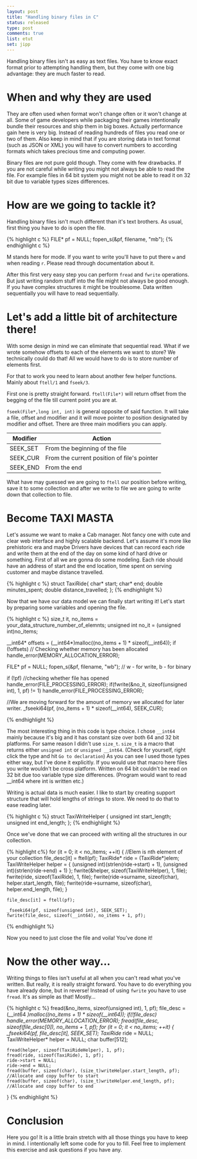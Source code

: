 ```yaml
---
layout: post
title: "Handling binary files in C"
status: released
type: post
comments: true
list: etut
set: jipp
---
```


Handling binary files isn't as easy as text files. You have to know exact format prior to attempting handling them, but they come with one big advantage: they are much faster to read.
<!--more-->

# When and why they are used

They are often used when format won't change often or it won't change at all. Some of game developers while packaging their games intentionally bundle their resources and ship them in big boxes. Actually performance gain here is very big. Instead of reading hundreds of files you read one or two of them. Also keep in mind that if you are storing data in text format (such as JSON or XML) you will have to convert numbers to according formats which takes precious time and computing power.

Binary files are not pure gold though. They come with few drawbacks. If you are not careful while writing you might not always be able to read the file. For example files in 64 bit system you might not be able to read it on 32 bit due to variable types sizes differences.

# How are we going to tackle it?

Handling binary files isn't much different than it's text brothers. As usual, first thing you have to do is open the file.

{% highlight c %}
  FILE* pf = NULL;
  fopen_s(&pf, filename, "mb");
{% endhighlight c %}

M stands here for mode. If you want to write you'll have to put there `w` and when reading `r`. Please read through documentation about it.

After this first very easy step you can perform `fread` and `fwrite` operations. But just writing random stuff into the file might not always be good enough. If you have complex structures it might be troublesome. Data written sequentially you will have to read sequentially.

# Let's add a little bit of architecture there!

With some design in mind we can eliminate that sequential read. What if we wrote somehow offsets to each of the elements we want to store? We technically could do that! All we would have to do is to store number of elements first.

For that to work you need to learn about another few helper functions. Mainly about `ftell/1` and `fseek/3`.

First one is pretty straight forward. `ftell(File*)` will return offset from the begging of the file till current point you are at.

`fseek(File*,long int, int)` is general opposite of said function. It will take a file, offset and modifier and it will move pointer to position designated by modifier and offset. There are three main modifiers you can apply.

| Modifier | Action |
| -------- | ------ |
| SEEK_SET | From the beginning of the file |
| SEEK_CUR | From the current position of file's pointer |
| SEEK_END | From the end |

What have may guessed we are going to `ftell` our position before writing, save it to some collection and after we write to file we are going to write down that collection to file.

# Become TAXI MASTA

Let's assume we want to make a Cab manager. Not fancy one with cute and clear web interface and highly scalable backend. Let's assume it's more like prehistoric era and maybe Drivers have devices that can record each ride and write them at the end of the day on some kind of hard drive or something. First of all we are gonna do some modeling. Each ride should have an address of start and the end location, time spent on serving customer and maybe distance travelled.

{% highlight c %}
struct TaxiRide{
  char* start;
  char* end;
  double minutes_spent;
  double distance_travelled;
};
{% endhighlight %}

Now that we have our data model we can finally start writing it! Let's start by preparing some variables and opening the file.

{% highlight c %}
size_t it, no_items = your_data_structure_number_of_elemnts;
unsigned int no_it = (unsigned int)no_items;

__int64* offsets = (__int64*)malloc((no_items + 1) * sizeof(__int64));
if (!offsets) // Checking whether memory has been allocated
  handle_error(MEMORY_ALLOCATION_ERROR);

FILE* pf = NULL;
fopen_s(&pf, filename, "wb"); // w - for write, b - for binary

if (!pf) //checking whether file has opened
  handle_error(FILE_PROCESSING_ERROR);
if(fwrite(&no_it, sizeof(unsigned int), 1, pf) != 1)
  handle_error(FILE_PROCESSING_ERROR);

//We are moving forward for the amount of memory we allocated for later writer.
_fseeki64(pf, (no_items + 1) * sizeof(__int64), SEEK_CUR);

{% endhighlight %}

The most interesting thing in this code is type choice. I chose `__int64` mainly because it's big and it has constant size over both 64 and 32 bit platforms. For same reason I didn't use `size_t`. `size_t` is a macro that returns either `unsigned int` or `unsigned __int64`. (Check for yourself, right click the type and hit `Go to declaration`) As you can see I used those types either way, but I've done it explicitly. If you would use that macro here files you write wouldn't be cross platform. Written on 64 bit couldn't be read on 32 bit due too variable type size differences. (Program would want to read __int64 where int is written etc.)

Writing is actual data is much easier. I like to start by creating support structure that will hold lengths of strings to store. We need to do that to ease reading later.

{% highlight c %}
struct TaxiWriteHelper {
	unsigned int start_length;
  unsigned int end_length;
};
{% endhighlight %}

Once we've done that we can proceed with writing all the structures in our collection.

{% highlight c%}
for (it = 0; it < no_items; ++it)
	{
    //Elem is nth element of your collection
		file_desc[it] = ftell(pf);
    TaxiRide* ride = (TaxiRide*)elem;
    TaxiWriteHelper helper = { (unsigned int)(strlen(ride->start) + 1), (unsigned int)(strlen(ride->end) + 1) };
    fwrite(&helper, sizeof(TaxiWriteHelper), 1, file);
    fwrite(ride, sizeof(TaxiRide), 1, file);
    fwrite(ride->surname, sizeof(char), helper.start_length, file);
    fwrite(ride->surname, sizeof(char), helper.end_length, file);
	}

	file_desc[it] = ftell(pf);

	_fseeki64(pf, sizeof(unsigned int), SEEK_SET);
	fwrite(file_desc, sizeof(__int64), no_items + 1, pf);
{% endhighlight %}

Now you need to just close the file and voila! You've done it!

# Now the other way...

Writing things to files isn't useful at all when you can't read what you've written. But really, it is really straight forward. You have to do everything you have already done, but in reverse! Instead of using `fwrite` you have to use `fread`. It's as simple as that! Mostly...

{% highlight c %}
fread(&no_items, sizeof(unsigned int), 1, pf);
file_desc = (__int64 *)malloc((no_items + 1) * sizeof(__int64));
if(!file_desc)
handle_error(MEMORY_ALLOCATION_ERROR);
fread(file_desc, sizeof(file_desc[0]), no_items + 1, pf);
for (it = 0; it < no_items; ++it)
{
    _fseeki64(pf, file_desc[it], SEEK_SET);
    TaxiRide* ride = NULL;
    TaxiWriteHelper* helper = NULL;
    char buffer[512];

    fread(helper, sizeof(TaxiRideHelper), 1, pf);
    fread(ride, sizeof(TaxiRide), 1, pf);
    ride->start = NULL;
    ride->end = NULL;
    fread(buffer, sizeof(char), (size_t)writeHelper.start_length, pf);
    //Allocate and copy buffer to start
    fread(buffer, sizeof(char), (size_t)writeHelper.end_length, pf);
    //Allocate and copy buffer to end

}
{% endhighlight %}

# Conclusion

Here you go! It is a little brain stretch with all those things you have to keep in mind. I intentionally left some code for you to fill. Feel free to implement this exercise and ask questions if you have any.
